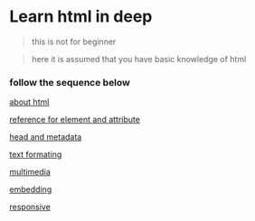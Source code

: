 # Learn html in deep

>this is not for beginner 

>here it is assumed that you have basic knowledge of html
### **follow the sequence below**

[about html](./learn_html/about_html.md)

[reference for element and attribute](./learn_html/html_reference.md)

[head and metadata](./learn_html/head_metadata.md)

[text formating](./learn_html/text_formating.md)

[multimedia](./learn_html/multimedia.md)

[embedding](./learn_html/embedding.md)

[responsive](./learn_html/responsive.md)
